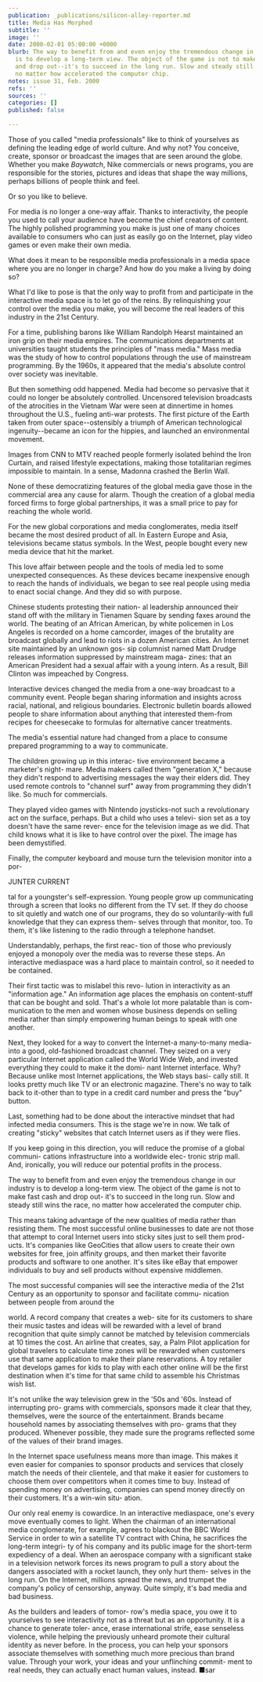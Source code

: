 ```yaml
---
publication: _publications/silicon-alley-reporter.md
title: Media Has Morphed
subtitle: ''
image: ''
date: 2000-02-01 05:00:00 +0000
blurb: The way to benefit from and even enjoy the tremendous change in our industry
  is to develop a long-term view. The object of the game is not to make fast cash
  and drop out--it's to succeed in the long run. Slow and steady still wins the race,
  no matter how accelerated the computer chip.
notes: issue 31, Feb. 2000
refs: ''
sources: ''
categories: []
published: false

---
```

Those of you called "media professionals" like to think of yourselves as defining the leading edge of world culture. And why not? You conceive, create, sponsor or broadcast the images that are seen around the globe. Whether you make _Baywatch_, Nike commercials or news programs, you are responsible for the stories, pictures and ideas that shape the way millions, perhaps billions of people think and feel.

Or so you like to believe.

For media is no longer a one-way affair. Thanks to interactivity, the people you used to call your audience have become the chief creators of content. The highly polished programming you make is just one of many choices available to consumers who can just as easily go on the Internet, play video games or even make their own media.

What does it mean to be responsible media professionals in a media space where you are no longer in charge? And how do you make a living by doing so?

What I'd like to pose is that the only way to profit from and participate in the interactive media space is to let go of the reins. By relinquishing your control over the media you make, you will become the real leaders of this industry in the 21st Century.

For a time, publishing barons like William Randolph Hearst maintained an iron grip on their media empires. The communications departments at universities taught students the principles of "mass media." Mass media was the study of how to control populations through the use of mainstream programming. By the 1960s, it appeared that the media's absolute control over society was inevitable.

But then something odd happened. Media had become so pervasive that it could no longer be absolutely controlled. Uncensored television broadcasts of the atrocities in the Vietnam War were seen at dinnertime in homes throughout the U.S., fueling anti-war protests. The first picture of the Earth taken from outer space--ostensibly a triumph of American technological ingenuity--became an icon for the hippies, and launched an environmental movement.

Images from CNN to MTV reached people formerly isolated behind the Iron Curtain, and raised lifestyle expectations, making those totalitarian regimes impossible to maintain. In a sense, Madonna crashed the Berlin Wall.

None of these democratizing features of the global media gave those in the commercial area any cause for alarm. Though the creation of a global media forced firms to forge global partnerships, it was a small price to pay for reaching the whole world.

For the new global corporations and media conglomerates, media itself became the most desired product of all. In Eastern Europe and Asia, televisions became status symbols. In the West, people bought every new media device that hit the market.

This love affair between people and the tools of media led to some unexpected consequences. As these devices became inexpensive enough to reach the hands of individuals, we began to see real people using media to enact social change. And they did so with purpose.

Chinese students protesting their nation- al leadership announced their stand off with the military in Tienamen Square by sending faxes around the world. The beating of an African American, by white policemen in Los Angeles is recorded on a home camcorder, images of the brutality are broadcast globally and lead to riots in a dozen American cities. An Internet site maintained by an unknown gos- sip columnist named Matt Drudge releases information suppressed by mainstream maga- zines: that an American President had a sexual affair with a young intern. As a result, Bill Clinton was impeached by Congress.

Interactive devices changed the media from a one-way broadcast to a community event. People began sharing information and insights across racial, national, and religious boundaries. Electronic bulletin boards allowed people to share information about anything that interested them-from recipes for cheesecake to formulas for alternative cancer treatments.

The media's essential nature had changed from a place to consume prepared programming to a way to communicate.

The children growing up in this interac- tive environment became a marketer's night- mare. Media makers called them "generation X," because they didn't respond to advertising messages the way their elders did. They used remote controls to "channel surf" away from programming they didn't like. So much for commercials.

They played video games with Nintendo joysticks-not such a revolutionary act on the surface, perhaps. But a child who uses a televi- sion set as a toy doesn't have the same rever- ence for the television image as we did. That child knows what it is like to have control over the pixel. The image has been demystified.

Finally, the computer keyboard and mouse turn the television monitor into a por-

JUNTER CURRENT

tal for a youngster's self-expression. Young people grow up communicating through a screen that looks no different from the TV set. If they do choose to sit quietly and watch one of our programs, they do so voluntarily-with full knowledge that they can express them- selves through that monitor, too. To them, it's like listening to the radio through a telephone handset.

Understandably, perhaps, the first reac- tion of those who previously enjoyed a monopoly over the media was to reverse these steps. An interactive mediaspace was a hard place to maintain control, so it needed to be contained.

Their first tactic was to mislabel this revo- lution in interactivity as an "information age." An information age places the emphasis on content-stuff that can be bought and sold. That's a whole lot more palatable than is com- munication to the men and women whose business depends on selling media rather than simply empowering human beings to speak with one another.

Next, they looked for a way to convert the Internet-a many-to-many media-into a good, old-fashioned broadcast channel. They seized on a very particular Internet application called the World Wide Web, and invested everything they could to make it the domi- nant Internet interface. Why? Because unlike most Internet applications, the Web stays basi- cally still. It looks pretty much like TV or an electronic magazine. There's no way to talk back to it-other than to type in a credit card number and press the "buy" button.

Last, something had to be done about the interactive mindset that had infected media consumers. This is the stage we're in now. We talk of creating "sticky" websites that catch Internet users as if they were flies.

If you keep going in this direction, you will reduce the promise of a global communi- cations infrastructure into a worldwide elec- tronic strip mall. And, ironically, you will reduce our potential profits in the process.

The way to benefit from and even enjoy the tremendous change in our industry is to develop a long-term view. The object of the game is not to make fast cash and drop out- it's to succeed in the long run. Slow and steady still wins the race, no matter how accelerated the computer chip.

This means taking advantage of the new qualities of media rather than resisting them. The most successful online businesses to date are not those that attempt to coral Internet users into sticky sites just to sell them prod- ucts. It's companies like GeoCities that allow users to create their own websites for free, join affinity groups, and then market their favorite products and software to one another. It's sites like eBay that empower individuals to buy and sell products without expensive middlemen.

The most successful companies will see the interactive media of the 21st Century as an opportunity to sponsor and facilitate commu- nication between people from around the

world. A record company that creates a web- site for its customers to share their music tastes and ideas will be rewarded with a level of brand recognition that quite simply cannot be matched by television commercials at 10 times the cost. An airline that creates, say, a Palm Pilot application for global travelers to calculate time zones will be rewarded when customers use that same application to make their plane reservations. A toy retailer that develops games for kids to play with each other online will be the first destination when it's time for that same child to assemble his Christmas wish list.

It's not unlike the way television grew in the '50s and '60s. Instead of interrupting pro- grams with commercials, sponsors made it clear that they, themselves, were the source of the entertainment. Brands became household names by associating themselves with pro- grams that they produced. Whenever possible, they made sure the programs reflected some of the values of their brand images.

In the Internet space usefulness means more than image. This makes it even easier for companies to sponsor products and services that closely match the needs of their clientele, and that make it easier for customers to choose them over competitors when it comes time to buy. Instead of spending money on advertising, companies can spend money directly on their customers. It's a win-win situ- ation.

Our only real enemy is cowardice. In an interactive mediaspace, one's every move eventually comes to light. When the chairman of an international media conglomerate, for example, agrees to blackout the BBC World Service in order to win a satellite TV contract with China, he sacrifices the long-term integri- ty of his company and its public image for the short-term expediency of a deal. When an aerospace company with a significant stake in a television network forces its news program to pull a story about the dangers associated with a rocket launch, they only hurt them- selves in the long run. On the Internet, millions spread the news, and trumpet the company's policy of censorship, anyway. Quite simply, it's bad media and bad business.

As the builders and leaders of tomor- row's media space, you owe it to yourselves to see interactivity not as a threat but as an opportunity. It is a chance to generate toler- ance, erase international strife, ease senseless violence, while helping the previously unheard promote their cultural identity as never before. In the process, you can help your sponsors associate themselves with something much more precious than brand value. Through your work, your ideas and your unflinching commit- ment to real needs, they can actually enact human values, instead. ■sar